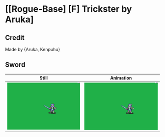 # [\[Rogue-Base\] \[F\] Trickster by Aruka]

## Credit

Made by {Aruka, Kenpuhu}
	
## Sword

| Still | Animation |
| :---: | :-------: |
| ![Sword still](./Sword_000.png) | ![Sword animation](./Sword.gif) |
